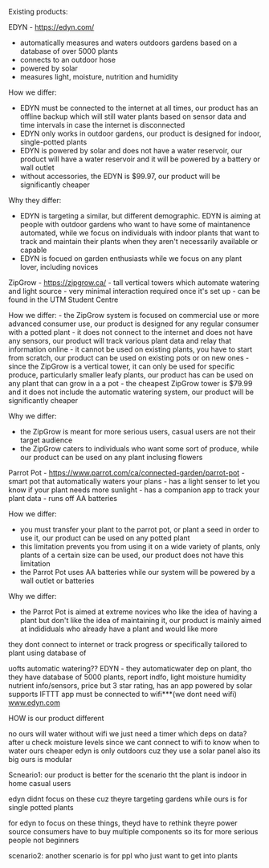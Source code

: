 
Existing products:

EDYN - https://edyn.com/
  - automatically measures and waters outdoors gardens based on a database of over 5000 plants
  - connects to an outdoor hose
  - powered by solar
  - measures light, moisture, nutrition and humidity
  
How we differ:
   - EDYN must be connected to the internet at all times, our product has an offline backup which will still water plants based on    sensor data and time intervals in case the internet is disconnected
   - EDYN only works in outdoor gardens, our product is designed for indoor, single-potted plants
   - EDYN is powered by solar and does not have a water reservoir, our product will have a water reservoir and it will be powered by a battery or wall outlet
   - without accessories, the EDYN is $99.97, our product will be significantly cheaper
  
Why they differ:
  - EDYN is targeting a similar, but different demographic. EDYN is aiming at people with outdoor gardens who want to have some of maintanence automated, while we focus on individuals with indoor plants that want to track and maintain their plants when they aren't necessarily available or capable
  - EDYN is focued on garden enthusiasts while we focus on any plant lover, including novices
  
ZipGrow - https://zipgrow.ca/
    - tall vertical towers which automate watering and light source
    - very minimal interaction required once it's set up
    - can be found in the UTM Student Centre
    
How we differ:
    - the ZipGrow system is focused on commercial use or more advanced consumer use, our product is designed for any regular consumer with a potted plant
    - it does not connect to the internet and does not have any sensors, our product will track various plant data and relay that information online
    - it cannot be used on existing plants, you have to start from scratch, our product can be used on existing pots or on new ones
    - since the ZipGrow is a vertical tower, it can only be used for specific produce, particularly smaller leafy plants, our product has can be used on any plant that can grow in a a pot
    - the cheapest ZipGrow tower is $79.99 and it does not include the automatic watering system, our product will be significantly cheaper
    
Why we differ:
  - the ZipGrow is meant for more serious users, casual users are not their target audience
  - the ZipGrow caters to individuals who want some sort of produce, while our product can be used on any plant inclusing flowers
    
    
    
    
Parrot Pot - https://www.parrot.com/ca/connected-garden/parrot-pot
    - smart pot that automatically waters your plans
    - has a light senser to let you know if your plant needs more sunlight
    - has a companion app to track your plant data
    - runs off AA batteries
    
How we differ:
  - you must transfer your plant to the parrot pot, or plant a seed in order to use it, our product can be used on any potted plant
  - this limitation prevents you from using it on a wide variety of plants, only plants of a certain size can be used, our product does not have this limitation
  - the Parrot Pot uses AA batteries while our system will be powered by a wall outlet or batteries
  
  
Why we differ:
  - the Parrot Pot is aimed at extreme novices who like the idea of having a plant but don't like the idea of maintaining it, our product is mainly aimed at indididuals who already have a plant and would like more 
    
    
  
they dont connect to internet
or track progress
or specifically tailored to plant using database of

uofts automatic watering??
EDYN - they automaticwater dep on plant, tho they have database of 5000 plants, report indfo, light moisture humidity nutrient info/sensors, price
but 3 star rating, has an app
powered by solar
supports IFTTT app
must be connected to wifi***(we dont need wifi)
www.edyn.com


HOW is our product different

no ours will water without wifi we just need a timer
which deps on data?
after u check moisture levels
since we cant connect to wifi to know when to water
ours cheaper
edyn is only outdoors cuz they use a solar panel 
also its big
ours is modular

Scneario1:
our product is better for the scenario tht the plant is indoor
in home casual users

edyn didnt focus on these cuz theyre targeting gardens while ours is for single potted plants

for edyn to focus on these things, theyd have to rethink theyre power source
consumers have to buy multiple components so its for more serious people not beginners

scenario2:
another scenario is for ppl who just want to get into plants







